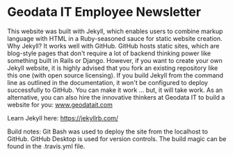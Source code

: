 # Geodata IT Employee Newsletter 

This website was built with Jekyll, which enables users to combine markup language with HTML in a Ruby-seasoned sauce for static website creation. Why Jekyll? It works well with GitHub. GitHub hosts static sites, which are blog-style pages that don't require a lot of backend thinking power like something built in Rails or Django. However, if you want to create your own Jekyll website, it is highly advised that you fork an existing repository like this one (with open source licensing). If you build Jekyll from the command line as outlined in the documentation, it won't be configured to deploy successfully to GitHub. You can make it work ... but, it will take work. As an alternative, you can also hire the innovative thinkers at Geodata IT to build a website for you: www.geodatait.com

Learn Jekyll here: https://jekyllrb.com/

Build notes: Git Bash was used to deploy the site from the localhost to GitHub. GitHub Desktop is used for version controls. The build magic can be found in the .travis.yml file.
